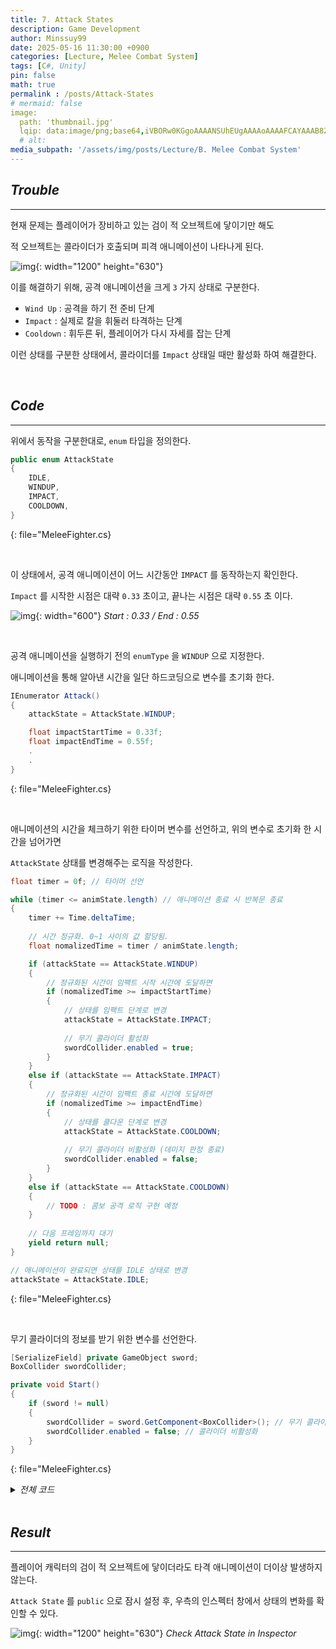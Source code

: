 ```yaml
---
title: 7. Attack States
description: Game Development
author: Minssuy99
date: 2025-05-16 11:30:00 +0900
categories: [Lecture, Melee Combat System]
tags: [C#, Unity]
pin: false
math: true
permalink : /posts/Attack-States
# mermaid: false
image:
  path: 'thumbnail.jpg'
  lqip: data:image/png;base64,iVBORw0KGgoAAAANSUhEUgAAAAoAAAAFCAYAAAB8ZH1oAAAAAXNSR0IArs4c6QAAAARnQU1BAACxjwv8YQUAAAAJcEhZcwAADsQAAA7EAZUrDhsAAADFSURBVBhXDcuxTsJAHIDx7393LW3vKgRjCYiDAzFOJuICg4smvohPweRbMTLBapwdkIRAoomNJEgK0rPDt/0+sc555xzdi4w4ianbkiQJ8brBfldw1UtZrTYoAY5Hz+FPY1RAURyqSkSFNJsp80XOd/6LBEHkh8MenVbK69uS0ei5Opd0zzOsjdHGICh0ZOOXE6e5vTlju91hylPGkzU188V09s78Y02nHSIPj/d+cNfGRvCz+aygZpELT/0Gl9cZIgovin+18zpj6AM9igAAAABJRU5ErkJggg==
  # alt:
media_subpath: '/assets/img/posts/Lecture/B. Melee Combat System'
---
```

<!---------------------------------------Header-------------------------------------->

## _**Trouble**_
---

현재 문제는 플레이어가 장비하고 있는 검이 적 오브젝트에 닿이기만 해도

적 오브젝트는 콜라이더가 호출되며 피격 애니메이션이 나타나게 된다.

![img](2025-05-16-Trouble.gif){: width="1200" height="630"}


이를 해결하기 위해, 공격 애니메이션을 크게 `3` 가지 상태로 구분한다.

* `Wind Up` : 공격을 하기 전 준비 단계
* `Impact` : 실제로 칼을 휘둘러 타격하는 단계
* `Cooldown` : 휘두른 뒤, 플레이어가 다시 자세를 잡는 단계

이런 상태를 구분한 상태에서, 콜라이더를 `Impact` 상태일 때만 활성화 하여 해결한다.

<br>

## _**Code**_
---

위에서 동작을 구분한대로, `enum` 타입을 정의한다.

```csharp
public enum AttackState
{
    IDLE,
    WINDUP,
    IMPACT,
    COOLDOWN,
}
```
{: file="MeleeFighter.cs}

<br>

이 상태에서, 공격 애니메이션이 어느 시간동안 `IMPACT` 를 동작하는지 확인한다.

`Impact` 를 시작한 시점은 대략 `0.33` 초이고, 끝나는 시점은 대략 `0.55` 초 이다.

![img](2025-05-16-animation.gif){: width="600"}
_Start : 0.33 / End : 0.55_

<br>

공격 애니메이션을 실행하기 전의 `enumType` 을 `WINDUP` 으로 지정한다.

애니메이션을 통해 알아낸 시간을 일단 하드코딩으로 변수를 초기화 한다.

```csharp
IEnumerator Attack()
{
    attackState = AttackState.WINDUP;

    float impactStartTime = 0.33f;
    float impactEndTime = 0.55f;
    .
    .
}
```
{: file="MeleeFighter.cs}

<br>

애니메이션의 시간을 체크하기 위한 타이머 변수를 선언하고, 위의 변수로 초기화 한 시간을 넘어가면

`AttackState` 상태를 변경해주는 로직을 작성한다.

```csharp
float timer = 0f; // 타이머 선언

while (timer <= animState.length) // 애니메이션 종료 시 반복문 종료
{
    timer += Time.deltaTime;
    
    // 시간 정규화. 0~1 사이의 값 할당됨.
    float nomalizedTime = timer / animState.length;

    if (attackState == AttackState.WINDUP)
    {
        // 정규화된 시간이 임팩트 시작 시간에 도달하면
        if (nomalizedTime >= impactStartTime)
        {
            // 상태를 임팩트 단계로 변경
            attackState = AttackState.IMPACT;
            
            // 무기 콜라이더 활성화
            swordCollider.enabled = true;
        }
    }
    else if (attackState == AttackState.IMPACT)
    {
        // 정규화된 시간이 임팩트 종료 시간에 도달하면
        if (nomalizedTime >= impactEndTime)
        {
            // 상태를 쿨다운 단계로 변경
            attackState = AttackState.COOLDOWN;
            
            // 무기 콜라이더 비활성화 (데미지 판정 종료)
            swordCollider.enabled = false;
        }
    }
    else if (attackState == AttackState.COOLDOWN)
    {
        // TODO : 콤보 공격 로직 구현 예정
    }
    
    // 다음 프레임까지 대기
    yield return null;
}

// 애니메이션이 완료되면 상태를 IDLE 상태로 변경
attackState = AttackState.IDLE;
```
{: file="MeleeFighter.cs}

<br>

무기 콜라이더의 정보를 받기 위한 변수를 선언한다.

```csharp
[SerializeField] private GameObject sword;
BoxCollider swordCollider;

private void Start()
{
    if (sword != null)
    {
        swordCollider = sword.GetComponent<BoxCollider>(); // 무기 콜라이더 참조
        swordCollider.enabled = false; // 콜라이더 비활성화
    }
}
```
{: file="MeleeFighter.cs}

<details>
    <summary><i>전체 코드</i></summary>
<div markdown ="1">

```csharp
using System;
using System.Collections;
using System.Collections.Generic;
using UnityEngine;

public enum AttackState
{
    IDLE,
    WINDUP,
    IMPACT,
    COOLDOWN,
}

public class MeleeFighter : MonoBehaviour
{
    [SerializeField] private GameObject sword;
    
    BoxCollider swordCollider;
    
    private Animator animator;

    private void Awake()
    {
        animator = GetComponent<Animator>();
    }

    private void Start()
    {
        if (sword != null)
        {
            swordCollider = sword.GetComponent<BoxCollider>();
            swordCollider.enabled = false;
        }
    }

    AttackState attackState;

    public bool InAction { get; private set; } = false;
    
    public void TryToAttack()
    {
        if (!InAction)
        {
            StartCoroutine(Attack());
        }
    }

    IEnumerator Attack()
    {
        InAction = true;
        attackState = AttackState.WINDUP;

        float impactStartTime = 0.33f;
        float impactEndTime = 0.55f;
        
        animator.CrossFade("Slash", 0.2f);
        yield return null;

        var animState = animator.GetNextAnimatorStateInfo(1);

        float timer = 0f;

        while (timer <= animState.length)
        {
            timer += Time.deltaTime;
            float nomalizedTime = timer / animState.length;

            if (attackState == AttackState.WINDUP)
            {
                if (nomalizedTime >=impactStartTime)
                {
                    attackState = AttackState.IMPACT;
                    swordCollider.enabled = true;
                }
            }
            else if (attackState == AttackState.IMPACT)
            {
                if (nomalizedTime >= impactEndTime)
                {
                    attackState = AttackState.COOLDOWN;
                    swordCollider.enabled = false;
                }
            }
            else if (attackState == AttackState.COOLDOWN)
            {
                // TODO : Handle combos
            }
            
            yield return null;
        }

        attackState = AttackState.IDLE;
        
        InAction = false;
    }

    private void OnTriggerEnter(Collider other)
    {
        if (other.tag == "Hitbox" && !InAction)
        {
            StartCoroutine(PlayerHitReaction());
        }
    }
    
    IEnumerator PlayerHitReaction()
    {
        InAction = true;
        animator.CrossFade("SwordImpact", 0.2f);
        yield return null;

        var animState = animator.GetNextAnimatorStateInfo(1);
        
        yield return new WaitForSeconds(animState.length);
        
        InAction = false;
    }
}
```
{: file="MeleeFighter.cs"}

</div>
</details>

<br>

## _**Result**_
---

플레이어 캐릭터의 검이 적 오브젝트에 닿이더라도 타격 애니메이션이 더이상 발생하지 않는다.

`Attack State` 를 `public` 으로 잠시 설정 후, 우측의 인스펙터 창에서 상태의 변화를 확인할 수 있다.

![img](2025-05-16-Result.gif){: width="1200" height="630"}
_Check Attack State in Inspector_


<br>